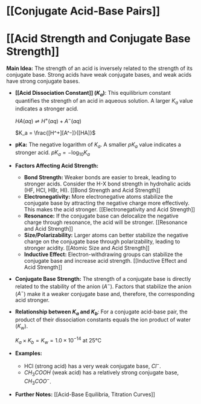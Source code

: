 # [[Conjugate Acid-Base Pairs]]
# [[Acid Strength and Conjugate Base Strength]]

**Main Idea:**  The strength of an acid is inversely related to the strength of its conjugate base.  Strong acids have weak conjugate bases, and weak acids have strong conjugate bases.

* **[[Acid Dissociation Constant]] ($K_a$)**: This equilibrium constant quantifies the strength of an acid in aqueous solution.  A larger $K_a$ value indicates a stronger acid.

  $HA(aq) \rightleftharpoons H^+(aq) + A^-(aq)$

  $K_a = \frac{[H^+][A^-]}{[HA]}$

* **pKa:** The negative logarithm of $K_a$.  A smaller $pK_a$ value indicates a stronger acid.  $pK_a = -\log_{10}K_a$

* **Factors Affecting Acid Strength:**

    * **Bond Strength:** Weaker bonds are easier to break, leading to stronger acids.  Consider the H-X bond strength in hydrohalic acids (HF, HCl, HBr, HI). [[Bond Strength and Acid Strength]]
    * **Electronegativity:**  More electronegative atoms stabilize the conjugate base by attracting the negative charge more effectively. This makes the acid stronger. [[Electronegativity and Acid Strength]]
    * **Resonance:** If the conjugate base can delocalize the negative charge through resonance, the acid will be stronger. [[Resonance and Acid Strength]]
    * **Size/Polarizability:** Larger atoms can better stabilize the negative charge on the conjugate base through polarizability, leading to stronger acidity. [[Atomic Size and Acid Strength]]
    * **Inductive Effect:** Electron-withdrawing groups can stabilize the conjugate base and increase acid strength.  [[Inductive Effect and Acid Strength]]


* **Conjugate Base Strength:** The strength of a conjugate base is directly related to the stability of the anion ($A^-$).  Factors that stabilize the anion ($A^-$) make it a weaker conjugate base and, therefore, the corresponding acid stronger.


* **Relationship between $K_a$ and $K_b$**:  For a conjugate acid-base pair, the product of their dissociation constants equals the ion product of water ($K_w$).

  $K_a \times K_b = K_w = 1.0 \times 10^{-14}$ at 25°C

* **Examples:**

    * HCl (strong acid) has a very weak conjugate base, $Cl^-$.
    * $CH_3COOH$ (weak acid) has a relatively strong conjugate base, $CH_3COO^-$.


* **Further Notes:** [[Acid-Base Equilibria, Titration Curves]]
